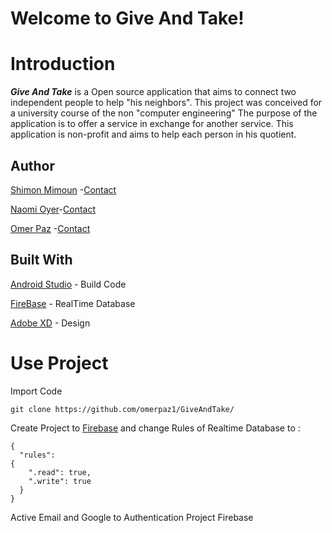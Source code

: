 # Welcome to Give And Take!

# Introduction

***Give And Take*** is a Open source application that aims to connect two independent people to help "his neighbors".
This project was conceived for a university course of the non "computer engineering"
The purpose of the application is to offer a service in exchange for another service.
This application is non-profit and aims to help each person in his quotient.

## Author
[Shimon Mimoun](https://github.com/ShimonMimoun) -[Contact](mailto:shimon1705@gmail.com)

[Naomi Oyer](https://github.com/NaomiO)-[Contact](naomioyer95@gmail.com)

[Omer Paz](https://github.com/omerpaz1) -[Contact](omerpaz93@gmail.com)

##  Built With
[Android Studio](https://developer.android.com/studio/?gclid=CjwKCAiA8qLvBRAbEiwAE_ZzPastymvPMHVYr11FGfbx5wJFjzZ-34ZvL5jDXY-WROwxh6CK4aHlVhoCG1sQAvD_BwE) - Build Code

[FireBase](https://firebase.google.com/) - RealTime Database 

[Adobe XD](https://www.adobe.com/fr/products/xd.html) - Design




# Use Project 

 Import Code

    git clone https://github.com/omerpaz1/GiveAndTake/

Create Project to [Firebase](https://firebase.google.com/) and change Rules of Realtime Database to :

    {
      "rules": 
    {
        ".read": true,
        ".write": true
      }
    }
   Active  Email and Google to Authentication Project Firebase 
